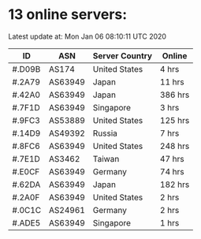 # 13 online servers:

Latest update at: Mon Jan 06 08:10:11 UTC 2020

| ID | ASN | Server Country | Online |
| -- | --- | -------------- | ------ |
| #.D09B | AS174 | United States | 4 hrs |
| #.2A79 | AS63949 | Japan | 11 hrs |
| #.42A0 | AS63949 | Japan | 386 hrs |
| #.7F1D | AS63949 | Singapore | 3 hrs |
| #.9FC3 | AS53889 | United States | 125 hrs |
| #.14D9 | AS49392 | Russia | 7 hrs |
| #.8FC6 | AS63949 | United States | 248 hrs |
| #.7E1D | AS3462 | Taiwan | 47 hrs |
| #.E0CF | AS63949 | Germany | 74 hrs |
| #.62DA | AS63949 | Japan | 182 hrs |
| #.2A0F | AS63949 | United States | 2 hrs |
| #.0C1C | AS24961 | Germany | 2 hrs |
| #.ADE5 | AS63949 | Singapore | 1 hrs |

